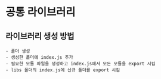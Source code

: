 # 공통 라이브러리

## 라이브러리 생성 방법

    - 폴더 생성
    - 생성한 폴더에 index.js 추가
    - 필요한 모듈 파일을 생성하고 index.js에서 모든 모듈을 export 시킴
    - libs 폴더의 index.js에 신규 폴더를 export 시킴

